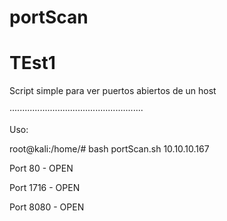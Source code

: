 # portScan
# TEst1

Script simple para ver puertos abiertos de un host


·····················································



Uso:


root@kali:/home/# bash portScan.sh 10.10.10.167

Port 80   - OPEN

Port 1716 - OPEN

Port 8080 - OPEN


